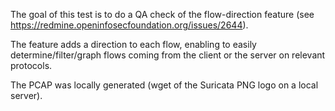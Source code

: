 The goal of this test is to do a QA check of the flow-direction feature (see https://redmine.openinfosecfoundation.org/issues/2644).

The feature adds a direction to each flow, enabling to easily determine/filter/graph flows coming from the client or the server on relevant protocols.

The PCAP was locally generated (wget of the Suricata PNG logo on a local server).
